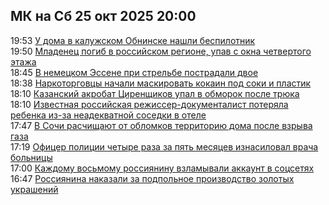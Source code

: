 <h2>МК на Сб 25 окт 2025 20:00</h2><!--2025-10-25 19:53:24-->
<div class="rssn">
  <div><span class="smaller gray hspace">19:53</span> <a class="nodecor" href="https://www.mk.ru/incident/2025/10/25/u-doma-v-kaluzhskom-obninske-nashli-bespilotnik.html">У дома в калужском Обнинске нашли беспилотник</a></div>
</div>
<div class="rssn">
  <div><span class="smaller gray hspace">19:50</span> <a class="nodecor" href="https://www.mk.ru/incident/2025/10/25/mladenec-pogib-v-rossiyskom-regione-upav-s-okna-chetvertogo-etazha.html">Младенец погиб в российском регионе, упав с окна четвертого этажа</a></div>
</div>
<div class="rssn">
  <div><span class="smaller gray hspace">18:45</span> <a class="nodecor" href="https://www.mk.ru/incident/2025/10/25/v-nemeckom-essene-pri-strelbe-postradali-dvoe.html">В немецком Эссене при стрельбе пострадали двое</a></div>
</div>
<div class="rssn">
  <div><span class="smaller gray hspace">18:38</span> <a class="nodecor" href="https://www.mk.ru/incident/2025/10/25/narkotorgovcy-nachali-maskirovat-kokain-pod-soki-i-plastik.html">Наркоторговцы начали маскировать кокаин под соки и пластик</a></div>
</div>
<div class="rssn">
  <div><span class="smaller gray hspace">18:10</span> <a class="nodecor" href="https://www.mk.ru/incident/2025/10/25/kazanskiy-akrobat-cirenshhikov-upal-v-obmorok-posle-tryuka.html">Казанский акробат Циренщиков упал в обморок после трюка</a></div>
</div>
<div class="rssn">
  <div><span class="smaller gray hspace">18:10</span> <a class="nodecor" href="https://www.mk.ru/incident/2025/10/25/izvestnaya-rossiyskaya-rezhisserdokumentalist-poteryala-rebenka-izza-neadekvatnoy-sosedki-v-otele.html">Известная российская режиссер-документалист потеряла ребенка из-за неадекватной соседки в отеле</a></div>
</div>
<div class="rssn">
  <div><span class="smaller gray hspace">17:47</span> <a class="nodecor" href="https://www.mk.ru/incident/2025/10/25/v-sochi-raschishhayut-ot-oblomkov-territoriyu-doma-posle-vzryva-gaza.html">В Сочи расчищают от обломков территорию дома после взрыва газа</a></div>
</div>
<div class="rssn">
  <div><span class="smaller gray hspace">17:19</span> <a class="nodecor" href="https://www.mk.ru/incident/2025/10/25/oficer-policii-chetyre-raza-za-pyat-mesyacev-iznasiloval-vracha-bolnicy.html">Офицер полиции четыре раза за пять месяцев изнасиловал врача больницы</a></div>
</div>
<div class="rssn">
  <div><span class="smaller gray hspace">17:00</span> <a class="nodecor" href="https://www.mk.ru/incident/2025/10/25/kazhdomu-vosmomu-rossiyaninu-vzlamyvali-akkaunt-v-socsetyakh.html">Каждому восьмому россиянину взламывали аккаунт в соцсетях</a></div>
</div>
<div class="rssn">
  <div><span class="smaller gray hspace">16:47</span> <a class="nodecor" href="https://www.mk.ru/incident/2025/10/25/rossinina-nakazali-za-podpolnoe-proizvodstvo-zolotykh-ukrasheniy.html">Россиянина наказали за подпольное производство золотых украшений</a></div>
</div><div class="rssurl gray smaller" style="display:none">https://www.mk.ru/rss/incident/index.xml</div>